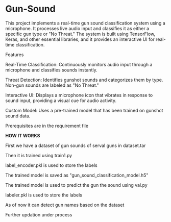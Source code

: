 # Gun-Sound
This project implements a real-time gun sound classification system using a microphone. It processes live audio input and classifies it as either a specific gun type or "No Threat." The system is built using TensorFlow, Keras, and other essential libraries, and it provides an interactive UI for real-time classification.

Features

Real-Time Classification: Continuously monitors audio input through a microphone and classifies sounds instantly.

Threat Detection: Identifies gunshot sounds and categorizes them by type. Non-gun sounds are labeled as "No Threat."

Interactive UI: Displays a microphone icon that vibrates in response to sound input, providing a visual cue for audio activity.

Custom Model: Uses a pre-trained model that has been trained on gunshot sound data.

Prerequisites are in the requirement file

**HOW IT WORKS**

First we have a dataset of gun sounds of serval guns in dataset.tar

Then it is trained using train1.py

label_encoder.pkl is used to store the labels

The trained model is saved as  "gun_sound_classification_model.h5" 

The trained model is used to predict the gun the sound using val.py

labeler.pkl is used to store the labels

As of now it can detect gun names based on the dataset

Further updation under process
